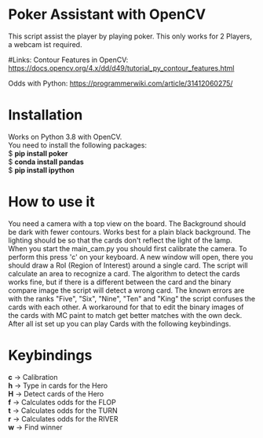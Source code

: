 # Poker Assistant with OpenCV
This script assist the player by playing poker. This only works for 2 Players, a webcam ist required. 


#Links:
Contour Features in OpenCV: https://docs.opencv.org/4.x/dd/d49/tutorial_py_contour_features.html

Odds with Python: https://programmerwiki.com/article/31412060275/
     
# Installation
Works on Python 3.8 with OpenCV.\
You need to install the following packages:\
$ **pip install poker**\
$ **conda install pandas**\
$ **pip install ipython** 

# How to use it
You need a camera with a top view on the board. The Background should be dark with fewer contours.
Works best for a plain black background. The lighting should be so that the cards don't reflect 
the light of the lamp. 
\
When you start the main_cam.py you should first calibrate the camera. To perform this press 'c' 
on your keyboard. A new window will open, there you should draw a RoI (Region of Interest) around 
a single card. The script will calculate an area to recognize a card. The algorithm to detect the
cards works fine, but if there is a different between the card and the binary compare image the 
script will detect a wrong card. The known errors are with the ranks "Five", "Six", "Nine",
"Ten" and "King" the script confuses the cards with each other. A workaround for that 
to edit the binary images of the cards with MC paint to match get better matches with the own deck.
After all ist set up you can play Cards with the following keybindings. 


# Keybindings 

**c** -> Calibration \
**h** -> Type in cards for the Hero \
**H** -> Detect cards of the Hero \
**f** -> Calculates odds for the FLOP \
**t** -> Calculates odds for the TURN \
**r** -> Calculates odds for the RIVER \
**w** -> Find winner



